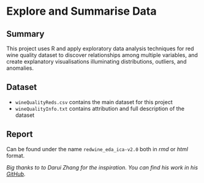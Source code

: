 # Explore and Summarise Data

## Summary

This project uses R and apply exploratory data analysis techniques for red wine quality dataset to discover relationships among multiple variables, and create explanatory visualisations illuminating distributions, outliers, and anomalies.

## Dataset

- `wineQualityReds.csv` contains the main dataset for this project
- `wineQualityInfo.txt` contains attribution and full description of the dataset

## Report

Can be found under the name `redwine_eda_ica-v2.0` both in *rmd* or *html* format.

*Big thanks to to Darui Zhang for the inspiration. You can find his work in his [GitHub](https://github.com/Dalaska/Udacity-Red-Wine-Quality).*